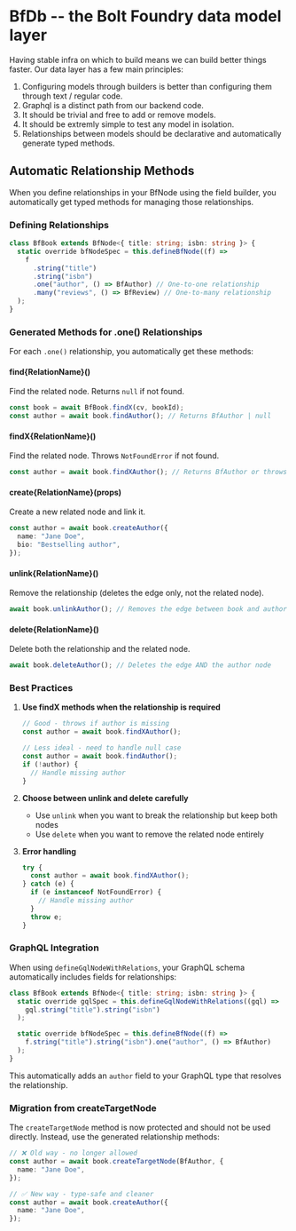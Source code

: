 # BfDb -- the Bolt Foundry data model layer

Having stable infra on which to build means we can build better things faster.
Our data layer has a few main principles:

1. Configuring models through builders is better than configuring them through
   text / regular code.
2. Graphql is a distinct path from our backend code.
3. It should be trivial and free to add or remove models.
4. It should be extremly simple to test any model in isolation.
5. Relationships between models should be declarative and automatically generate
   typed methods.

## Automatic Relationship Methods

When you define relationships in your BfNode using the field builder, you
automatically get typed methods for managing those relationships.

### Defining Relationships

```typescript
class BfBook extends BfNode<{ title: string; isbn: string }> {
  static override bfNodeSpec = this.defineBfNode((f) =>
    f
      .string("title")
      .string("isbn")
      .one("author", () => BfAuthor) // One-to-one relationship
      .many("reviews", () => BfReview) // One-to-many relationship
  );
}
```

### Generated Methods for .one() Relationships

For each `.one()` relationship, you automatically get these methods:

#### find{RelationName}()

Find the related node. Returns `null` if not found.

```typescript
const book = await BfBook.findX(cv, bookId);
const author = await book.findAuthor(); // Returns BfAuthor | null
```

#### findX{RelationName}()

Find the related node. Throws `NotFoundError` if not found.

```typescript
const author = await book.findXAuthor(); // Returns BfAuthor or throws
```

#### create{RelationName}(props)

Create a new related node and link it.

```typescript
const author = await book.createAuthor({
  name: "Jane Doe",
  bio: "Bestselling author",
});
```

#### unlink{RelationName}()

Remove the relationship (deletes the edge only, not the related node).

```typescript
await book.unlinkAuthor(); // Removes the edge between book and author
```

#### delete{RelationName}()

Delete both the relationship and the related node.

```typescript
await book.deleteAuthor(); // Deletes the edge AND the author node
```

### Best Practices

1. **Use findX methods when the relationship is required**
   ```typescript
   // Good - throws if author is missing
   const author = await book.findXAuthor();

   // Less ideal - need to handle null case
   const author = await book.findAuthor();
   if (!author) {
     // Handle missing author
   }
   ```

2. **Choose between unlink and delete carefully**
   - Use `unlink` when you want to break the relationship but keep both nodes
   - Use `delete` when you want to remove the related node entirely

3. **Error handling**
   ```typescript
   try {
     const author = await book.findXAuthor();
   } catch (e) {
     if (e instanceof NotFoundError) {
       // Handle missing author
     }
     throw e;
   }
   ```

### GraphQL Integration

When using `defineGqlNodeWithRelations`, your GraphQL schema automatically
includes fields for relationships:

```typescript
class BfBook extends BfNode<{ title: string; isbn: string }> {
  static override gqlSpec = this.defineGqlNodeWithRelations((gql) =>
    gql.string("title").string("isbn")
  );

  static override bfNodeSpec = this.defineBfNode((f) =>
    f.string("title").string("isbn").one("author", () => BfAuthor)
  );
}
```

This automatically adds an `author` field to your GraphQL type that resolves the
relationship.

### Migration from createTargetNode

The `createTargetNode` method is now protected and should not be used directly.
Instead, use the generated relationship methods:

```typescript
// ❌ Old way - no longer allowed
const author = await book.createTargetNode(BfAuthor, {
  name: "Jane Doe",
});

// ✅ New way - type-safe and cleaner
const author = await book.createAuthor({
  name: "Jane Doe",
});
```
